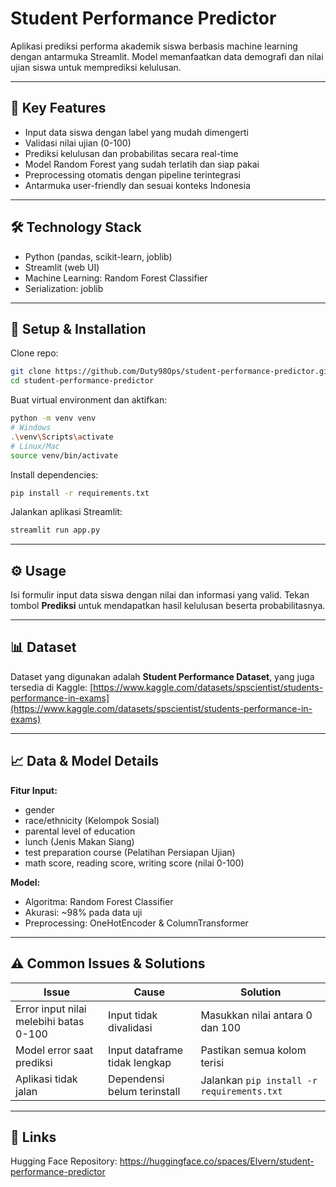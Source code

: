 # Student Performance Predictor

Aplikasi prediksi performa akademik siswa berbasis machine learning dengan antarmuka Streamlit. Model memanfaatkan data demografi dan nilai ujian siswa untuk memprediksi kelulusan.

---

## 🚀 Key Features

* Input data siswa dengan label yang mudah dimengerti
* Validasi nilai ujian (0-100)
* Prediksi kelulusan dan probabilitas secara real-time
* Model Random Forest yang sudah terlatih dan siap pakai
* Preprocessing otomatis dengan pipeline terintegrasi
* Antarmuka user-friendly dan sesuai konteks Indonesia

---

## 🛠️ Technology Stack

* Python (pandas, scikit-learn, joblib)
* Streamlit (web UI)
* Machine Learning: Random Forest Classifier
* Serialization: joblib

---

## 🔧 Setup & Installation

Clone repo:

```bash
git clone https://github.com/Duty98Ops/student-performance-predictor.git
cd student-performance-predictor
```

Buat virtual environment dan aktifkan:

```bash
python -m venv venv
# Windows
.\venv\Scripts\activate
# Linux/Mac
source venv/bin/activate
```

Install dependencies:

```bash
pip install -r requirements.txt
```

Jalankan aplikasi Streamlit:

```bash
streamlit run app.py
```

---

## ⚙️ Usage

Isi formulir input data siswa dengan nilai dan informasi yang valid. Tekan tombol **Prediksi** untuk mendapatkan hasil kelulusan beserta probabilitasnya.

---

## 📊 Dataset

Dataset yang digunakan adalah **Student Performance Dataset**, yang juga tersedia di Kaggle:
[https://www.kaggle.com/datasets/spscientist/students-performance-in-exams](https://www.kaggle.com/datasets/spscientist/students-performance-in-exams)

---

## 📈 Data & Model Details

**Fitur Input:**

* gender
* race/ethnicity (Kelompok Sosial)
* parental level of education
* lunch (Jenis Makan Siang)
* test preparation course (Pelatihan Persiapan Ujian)
* math score, reading score, writing score (nilai 0-100)

**Model:**

* Algoritma: Random Forest Classifier
* Akurasi: \~98% pada data uji
* Preprocessing: OneHotEncoder & ColumnTransformer

---

## ⚠️ Common Issues & Solutions

| Issue                                  | Cause                         | Solution                                   |
| -------------------------------------- | ----------------------------- | ------------------------------------------ |
| Error input nilai melebihi batas 0-100 | Input tidak divalidasi        | Masukkan nilai antara 0 dan 100            |
| Model error saat prediksi              | Input dataframe tidak lengkap | Pastikan semua kolom terisi                |
| Aplikasi tidak jalan                   | Dependensi belum terinstall   | Jalankan `pip install -r requirements.txt` |

---

## 🔗 Links

Hugging Face Repository: 
https://huggingface.co/spaces/Elvern/student-performance-predictor

